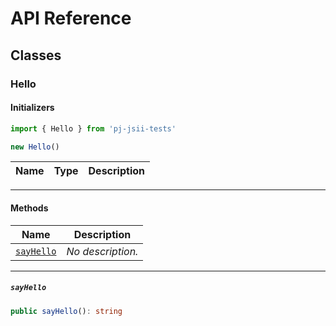 # API Reference <a name="API Reference" id="api-reference"></a>



## Classes <a name="Classes" id="Classes"></a>

### Hello <a name="Hello" id="pj-jsii-tests.Hello"></a>

#### Initializers <a name="Initializers" id="pj-jsii-tests.Hello.Initializer"></a>

```typescript
import { Hello } from 'pj-jsii-tests'

new Hello()
```

| **Name** | **Type** | **Description** |
| --- | --- | --- |

---

#### Methods <a name="Methods" id="Methods"></a>

| **Name** | **Description** |
| --- | --- |
| <code><a href="#pj-jsii-tests.Hello.sayHello">sayHello</a></code> | *No description.* |

---

##### `sayHello` <a name="sayHello" id="pj-jsii-tests.Hello.sayHello"></a>

```typescript
public sayHello(): string
```





